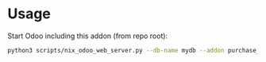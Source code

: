 # Usage

Start Odoo including this addon (from repo root):

```bash
python3 scripts/nix_odoo_web_server.py --db-name mydb --addon purchase_requisition_tier_validation
```
